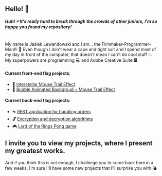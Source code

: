 ## Hello! 👋 

##### Huh! 💦 It's really hard to break through the crowds of other juniors, I'm so happy you found my repository! 
<br />
My name is Jasiek Lewandowski and I am... the Filmmaker-Programmer-Man!!! 🌌
Even though I don't wear a cape and tight suit and I spend most of my day in front of the computer, that doesn't mean I can't do cool stuff 💥
My superpowers are programming 💻 and Adobe Creative Suite 🎆
<br />

#### Current front-end flag projects:
- 💫 [Interstellar Mouse Trail Effect](https://github.com/JasiekLewandowski/SpaceMouseTrail) 
- 🔴 [Bubble Animated Backgroud + Mouse Trail Effect](https://github.com/JasiekLewandowski/AnimatedBubbleCanvasAndMouseTrail) 

#### Current back-end flag projects:
- ☕ [REST application for handling orders](https://github.com/JasiekLewandowski/BarOrders-REST)
- 🔓 [Encryption and decryption algorithms](https://github.com/JasiekLewandowski/Cryptography)
- 🎮 [Lord of the Rings Pong game](https://github.com/JasiekLewandowski/Pong-LordOfTheRings)

## I invite you to view my projects, where I present my greatest works. 
And if you think this is not enough, I challenge you to come back here in a few weeks. 
I'm sure I'll have some new projects that I'll surprise you with 💣





<!--
**JasiekLewandowski/JasiekLewandowski** is a ✨ _special_ ✨ repository because its `README.md` (this file) appears on your GitHub profile.


:movie_camera:
:computer:
:mortar_board:
:hammer:
:bomb:
:city_sunrise:
:city_sunset:
:rocket

Here are some ideas to get you started:

- 🔭 I’m currently working on ...
- 🌱 I’m currently learning ...
- 👯 I’m looking to collaborate on ...
- 🤔 I’m looking for help with ...
- 💬 Ask me about ...
- 📫 How to reach me: ...
- 😄 Pronouns: ...
- ⚡ Fun fact: ...
-->
